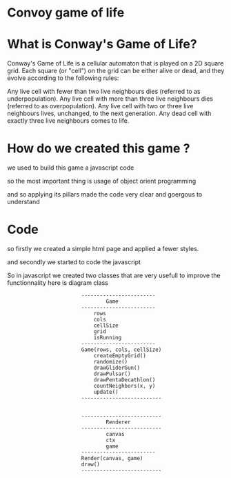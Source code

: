 # Convoy game of life

# What is Conway's Game of Life?
Conway's Game of Life is a cellular automaton that is played on a 2D square grid. Each square (or "cell") on the grid can be either alive or dead, and they evolve according to the following rules:

Any live cell with fewer than two live neighbours dies (referred to as underpopulation).
Any live cell with more than three live neighbours dies (referred to as overpopulation).
Any live cell with two or three live neighbours lives, unchanged, to the next generation.
Any dead cell with exactly three live neighbours comes to life.

# How do we created this game ?

we used to build this game a javascript code

so the most important thing is usage of object orient programming

and so applying its pillars made the code very clear and goergous to understand

# Code

so firstly we created a simple html page and applied a fewer styles.

and secondly we started to code the javascript

So in javascript we created two classes that are very usefull to improve the
functionnality
here is diagram class

                            ------------------------
                                    Game     
                            ------------------------
                                rows
                                cols
                                cellSize
                                grid
                                isRunning
                            ------------------------
                            Game(rows, cols, cellSize)
                                createEmptyGrid()
                                randomize()
                                drawGliderGun()
                                drawPulsar()
                                drawPentaDecathlon()
                                countNeighbors(x, y)
                                update()
                            --------------------------


                            --------------------------
                                    Renderer
                            --------------------------
                                    canvas
                                    ctx
                                    game
                            ------------------------
                            Render(canvas, game)
                            draw()
                            --------------------------